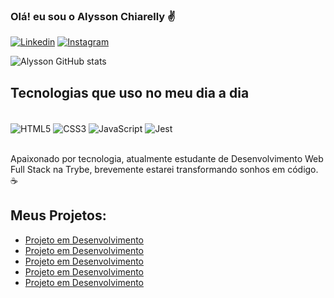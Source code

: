 
### Olá! eu sou o Alysson Chiarelly ✌️

[![Linkedin](https://img.shields.io/badge/LinkedIn-0077B5?style=for-the-badge&logo=linkedin&logoColor=white)](https://www.linkedin.com/in/alysson-chiarelly-571024a8)
[![Instagram](https://img.shields.io/badge/Instagram-E4405F?style=for-the-badge&logo=instagram&logoColor=white)](https://www.instagram.com/alyssonchiarelly/)

![Alysson GitHub stats](https://github-readme-stats.vercel.app/api?username=Dev-AlyssonChiarelly&show_icons=true&theme=dracula)

## Tecnologias que uso no meu dia a dia

<div style="display: inline_block"><br/>
    <img align="center" alt="HTML5" src="https://img.shields.io/badge/HTML5-E34F26?style=for-the-badge&logo=html5&logoColor=white">
    <img align="center" alt="CSS3" src="https://img.shields.io/badge/CSS3-1572B6?style=for-the-badge&logo=css3&logoColor=white">
    <img align="center" alt="JavaScript" src="https://img.shields.io/badge/JavaScript-F7DF1E?style=for-the-badge&logo=javascript&logoColor=black">
    <img align="center" alt="Jest" src="https://img.shields.io/badge/Jest-323330?style=for-the-badge&logo=Jest&logoColor=white">

</div><br>

Apaixonado por tecnologia, atualmente estudante de Desenvolvimento Web Full Stack na Trybe, brevemente estarei transformando sonhos em código. ☕

## Meus Projetos:

- [Projeto em Desenvolvimento]()<br/>
- [Projeto em Desenvolvimento]()<br/>
- [Projeto em Desenvolvimento]()<br/>
- [Projeto em Desenvolvimento]()<br/>
- [Projeto em Desenvolvimento]()<br/>
